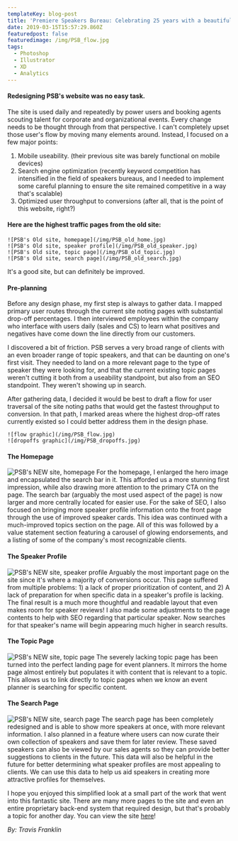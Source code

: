 ```yaml
---
templateKey: blog-post
title: 'Premiere Speakers Bureau: Celebrating 25 years with a beautiful new site.'
date: 2019-03-15T15:57:29.860Z
featuredpost: false
featuredimage: /img/PSB_flow.jpg
tags:
  - Photoshop
  - Illustrator
  - XD
  - Analytics
---
```

#### Redesigning PSB's website was no easy task.
The site is used daily and repeatedly by power users and booking agents scouting talent for corporate and organizational events. Every change needs to be thought through from that perspective. I can't completely upset those user's flow by moving many elements around. Instead, I focused on a few major points:
1. Mobile useability. (their previous site was barely functional on mobile devices)
2. Search engine optimization (recently keyword competition has intensified in the field of speakers bureaus, and I needed to implement some careful planning to ensure the site remained competitive in a way that's scalable)
3. Optimized user throughput to conversions (after all, that is the point of this website, right?)

#### Here are the highest traffic pages from the old site:
```grid|4
![PSB's Old site, homepage](/img/PSB_old_home.jpg)
![PSB's Old site, speaker profile](/img/PSB_old_speaker.jpg)
![PSB's Old site, topic page](/img/PSB_old_topic.jpg)
![PSB's Old site, search page](/img/PSB_old_search.jpg)
```
It's a good site, but can definitely be improved.

#### Pre-planning
Before any design phase, my first step is always to gather data. I mapped primary user routes through the current site noting pages with substantial drop-off percentages. I then interviewed employees within the company who interface with users daily (sales and CS) to learn what positives and negatives have come down the line directly from our customers.

I discovered a bit of friction. PSB serves a very broad range of clients with an even broader range of topic speakers, and that can be daunting on one's first visit. They needed to land on a more relevant page to the type of speaker they were looking for, and that the current existing topic pages weren't cutting it both from a useability standpoint, but also from an SEO standpoint. They weren't showing up in search.

After gathering data, I decided it would be best to draft a flow for user traversal of the site noting paths that would get the fastest throughput to conversion. In that path, I marked areas where the highest drop-off rates currently existed so I could better address them in the design phase.
```grid|2
![flow graphic](/img/PSB_flow.jpg)
![dropoffs graphic](/img/PSB_dropoffs.jpg)
```

#### The Homepage
![PSB's NEW site, homepage](/img/PSB_home.jpg)
For the homepage, I enlarged the hero image and encapsulated the search bar in it. This afforded us a more stunning first impression, while also drawing more attention to the primary CTA on the page. The search bar (arguably the most used aspect of the page) is now larger and more centrally located for easier use. For the sake of SEO, I also focused on bringing more speaker profile information onto the front page through the use of improved speaker cards. This idea was continued with a much-improved topics section on the page. All of this was followed by a value statement section featuring a carousel of glowing endorsements, and a listing of some of the company's most recognizable clients.

#### The Speaker Profile
![PSB's NEW site, speaker profile](/img/PSB_speaker.jpg)
Arguably the most important page on the site since it's where a majority of conversions occur. This page suffered from multiple problems: 1) a lack of proper prioritization of content, and 2) A lack of preparation for when specific data in a speaker's profile is lacking. The final result is a much more thoughtful and readable layout that even makes room for speaker reviews! I also made some adjustments to the page contents to help with SEO regarding that particular speaker. Now searches for that speaker's name will begin appearing much higher in search results.

#### The Topic Page
![PSB's NEW site, topic page](/img/PSB_topic.jpg)
The severely lacking topic page has been turned into the perfect landing page for event planners. It mirrors the home page almost entirely but populates it with content that is relevant to a topic. This allows us to link directly to topic pages when we know an event planner is searching for specific content.

#### The Search Page
![PSB's NEW site, search page](/img/PSB_search.jpg)
The search page has been completely redesigned and is able to show more speakers at once, with more relevant information. I also planned in a feature where users can now curate their own collection of speakers and save them for later review. These saved speakers can also be viewed by our sales agents so they can provide better suggestions to clients in the future. This data will also be helpful in the future for better determining what speaker profiles are most appealing to clients. We can use this data to help us aid speakers in creating more attractive profiles for themselves.

I hope you enjoyed this simplified look at a small part of the work that went into this fantastic site. There are many more pages to the site and even an entire proprietary back-end system that required design, but that's probably a topic for another day. You can view the site [here](http://www.premierespeakers.com)!

_By: Travis Franklin_